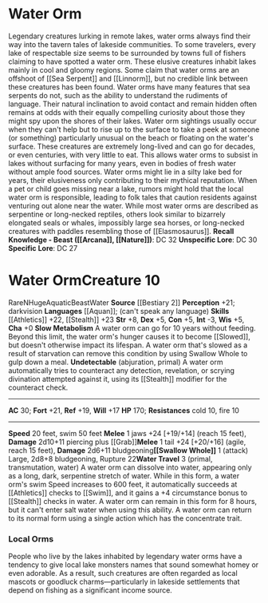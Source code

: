 ﻿---
ac: '30'
alignment: N
all_resistance: null
burrow_speed: null
charisma: '+0'
climb_speed: null
constitution: '+5'
creature_ability:
- Slow Metabolism
- Swallow Whole
- Undetectable
- Water Travel
creature_family: null
description: 'Legendary creatures lurking in remote lakes, water orms always find
  their way into the tavern tales of lakeside communities. To some travelers, every
  lake of respectable size seems to be surrounded by towns full of fishers claiming
  to have spotted a water orm. These elusive creatures inhabit lakes mainly in cool
  and gloomy regions. Some claim that water orms are an offshoot of [[DATABASE/monster/Sea
  Serpent|sea serpents]] and [[DATABASE/monsterfamily/Linnorm|linnorms]] , but no
  credible link between these creatures has been found.<br/><br/> Water orms have
  many features that sea serpents do not, such as the ability to understand the rudiments
  of language. Their natural inclination to avoid contact and remain hidden often
  remains at odds with their equally compelling curiosity about those they might spy
  upon the shores of their lakes. Water orm sightings usually occur when they can''t
  help but to rise up to the surface to take a peek at someone (or something) particularly
  unusual on the beach or floating on the water''s surface.<br/><br/> These creatures
  are extremely long-lived and can go for decades, or even centuries, with very little
  to eat. This allows water orms to subsist in lakes without surfacing for many years,
  even in bodies of fresh water without ample food sources. Water orms might lie in
  a silty lake bed for years, their elusiveness only contributing to their mythical
  reputation. When a pet or child goes missing near a lake, rumors might hold that
  the local water orm is responsible, leading to folk tales that caution residents
  against venturing out alone near the water.<br/><br/> While most water orms are
  described as serpentine or long-necked reptiles, others look similar to bizarrely
  elongated seals or whales, impossibly large sea horses, or long-necked creatures
  with paddles resembling those of [[DATABASE/monster/Elasmosaurus|elasmosauruses]]
  .<br/><br/><b><u>Recall Knowledge - Beast</u> ( [[DATABASE/skill/Arcana|Arcana]]
  , [[DATABASE/skill/Nature|Nature]] )</b>: DC 32<br/><b><u>Unspecific Lore</u></b>:
  DC 30<br/><b><u>Specific Lore</u></b>: DC 27'
dexterity: '+5'
element: Water
fly_speed: null
fortitude: '+21'
hardness: null
hp: '170'
id: '856'
immunity: null
intelligence: '-3'
land_speed: '20'
language:
- '[[DATABASE/language/Aquan|Aquan]] ; (can''t speak any language)'
level: '10'
max_speed: '50'
name: Water Orm
perception: '+21'
rarity: Rare
reflex: '+19'
resistance:
- cold 10
- fire 10
rus_type_level: null
school: null
sense:
- darkvision
size: Huge
skill:
- '[[DATABASE/skill/Athletics|Athletics]] +22'
- '[[DATABASE/skill/Stealth|Stealth]] +23'
source: '[[DATABASE/source/Bestiary 2|Bestiary 2]]'
speed:
- 20 feet
- swim 50 feet
spell: null
strength: '+8'
strength_req: '8'
strongest_save:
- Fortitude
swim_speed: '50'
trait:
- '[[DATABASE/trait/Aquatic|Aquatic]]'
- '[[DATABASE/trait/Beast|Beast]]'
- '[[DATABASE/trait/Rare|Rare]]'
- '[[DATABASE/trait/Water|Water]]'
type: Creature
vision: Darkvision
weakest_save:
- Will
weakness: null
will: '+17'
wisdom: '+5'

---
# Water Orm

Legendary creatures lurking in remote lakes, water orms always find their way into the tavern tales of lakeside communities. To some travelers, every lake of respectable size seems to be surrounded by towns full of fishers claiming to have spotted a water orm. These elusive creatures inhabit lakes mainly in cool and gloomy regions. Some claim that water orms are an offshoot of [[Sea Serpent]] and [[Linnorm]], but no credible link between these creatures has been found.
 Water orms have many features that sea serpents do not, such as the ability to understand the rudiments of language. Their natural inclination to avoid contact and remain hidden often remains at odds with their equally compelling curiosity about those they might spy upon the shores of their lakes. Water orm sightings usually occur when they can't help but to rise up to the surface to take a peek at someone (or something) particularly unusual on the beach or floating on the water's surface.
 These creatures are extremely long-lived and can go for decades, or even centuries, with very little to eat. This allows water orms to subsist in lakes without surfacing for many years, even in bodies of fresh water without ample food sources. Water orms might lie in a silty lake bed for years, their elusiveness only contributing to their mythical reputation. When a pet or child goes missing near a lake, rumors might hold that the local water orm is responsible, leading to folk tales that caution residents against venturing out alone near the water.
 While most water orms are described as serpentine or long-necked reptiles, others look similar to bizarrely elongated seals or whales, impossibly large sea horses, or long-necked creatures with paddles resembling those of [[Elasmosaurus]].
**Recall Knowledge - Beast ([[Arcana]], [[Nature]])**: DC 32
**Unspecific Lore**: DC 30
**Specific Lore**: DC 27

# Water Orm<span class="item-type">Creature 10</span>

<span class="trait-rare item-trait">Rare</span><span class="trait-alignment item-trait">N</span><span class="trait-size item-trait">Huge</span><span class="item-trait">Aquatic</span><span class="item-trait">Beast</span><span class="item-trait">Water</span>
**Source** [[Bestiary 2]] 
**Perception** +21; darkvision
**Languages** [[Aquan]]; (can't speak any language)
**Skills** [[Athletics]] +22, [[Stealth]] +23
**Str** +8, **Dex** +5, **Con** +5, **Int** -3, **Wis** +5, **Cha** +0
**Slow Metabolism** A water orm can go for 10 years without feeding. Beyond this limit, the water orm's hunger causes it to become [[Slowed]], but doesn't otherwise impact its lifespan. A water orm that's slowed as a result of starvation can remove this condition by using Swallow Whole to gulp down a meal.
**Undetectable** (abjuration, primal) A water orm automatically tries to counteract any detection, revelation, or scrying divination attempted against it, using its [[Stealth]] modifier for the counteract check.

---
**AC** 30; **Fort** +21, **Ref** +19, **Will** +17
**HP** 170; **Resistances** cold 10, fire 10

---
**Speed** 20 feet, swim 50 feet
<span class="in-box-ability">**Melee** <span class="action-icon">1</span> jaws +24 [+19/+14] (reach 15 feet), **Damage** 2d10+11 piercing plus [[Grab]]</span><span class="in-box-ability">**Melee** <span class="action-icon">1</span> tail +24 [+20/+16] (agile, reach 15 feet), **Damage** 2d6+11 bludgeoning</span><span class="in-box-ability">**[[Swallow Whole]]** <span class="action-icon">1</span> (attack) Large, 2d8+8 bludgeoning, Rupture 22</span><span class="in-box-ability">**Water Travel** <span class="action-icon">3</span> (primal, transmutation, water) A water orm can dissolve into water, appearing only as a long, dark, serpentine stretch of water. While in this form, a water orm's swim Speed increases to 600 feet, it automatically succeeds at [[Athletics]] checks to [[Swim]], and it gains a +4 circumstance bonus to [[Stealth]] checks in water. A water orm can remain in this form for 8 hours, but it can't enter salt water when using this ability. A water orm can return to its normal form using a single action which has the concentrate trait.</span>

###  Local Orms

People who live by the lakes inhabited by legendary water orms have a tendency to give local lake monsters names that sound somewhat homey or even adorable. As a result, such creatures are often regarded as local mascots or goodluck charms—particularly in lakeside settlements that depend on fishing as a significant income source.